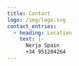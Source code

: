 ```yaml
---
title: Contact
logo: /img/logo.svg
contact_entries:
  - heading: Location
    text: |-
      Nerja Spain
      +34 951204264
---
```

<script charset="utf-8" type="text/javascript" src="//js.hsforms.net/forms/shell.js"></script>

<script>

  hbspt.forms.create({

	portalId: "1899863",

	formId: "6893d9e8-7a9d-40c1-be18-31aaa764b9f0"

});

</script>

